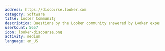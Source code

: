 ```yaml
---
address: https://discourse.looker.com
category: Software
title: Looker Community
description: Questions by the Looker community answered by Looker experts
userCount: 5657
icon: looker-discourse.png
activity: medium
language: en_US
---
```

